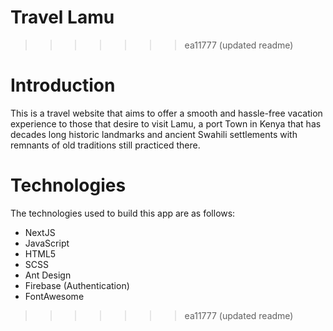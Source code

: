 # Travel Lamu
>>>>>>> ea11777 (updated readme)

# Introduction

This is a travel website that aims to offer a smooth and hassle-free vacation experience to those that desire to visit Lamu, a port Town in Kenya that has decades long historic landmarks and ancient Swahili settlements with remnants of old traditions still practiced there.

# Technologies

The technologies used to build this app are as follows:

- NextJS
- JavaScript
- HTML5
- SCSS
- Ant Design
- Firebase (Authentication)
- FontAwesome
>>>>>>> ea11777 (updated readme)
